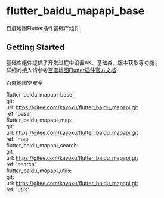 # flutter_baidu_mapapi_base

<!-- A Flutter plugin for BaiduMap_Base. -->
百度地图Flutter插件基础库组件.

## Getting Started

基础库组件提供了开发过程中设置AK、基础类、版本获取等功能；  
详细的接入请参考[百度地图Flutter插件官方文档](https://lbsyun.baidu.com/index.php?title=flutter/loc)

百度地图空安全
 
  flutter_baidu_mapapi_base:    
    git:  
      url: https://gitee.com/kayoxu/flutter_baidu_mapapi.git  
      ref: 'base'  
  flutter_baidu_mapapi_map:  
    git:  
      url: https://gitee.com/kayoxu/flutter_baidu_mapapi.git  
      ref: 'map'  
  flutter_baidu_mapapi_search:  
    git:  
      url: https://gitee.com/kayoxu/flutter_baidu_mapapi.git  
      ref: 'search'  
  flutter_baidu_mapapi_utils:  
    git:  
      url: https://gitee.com/kayoxu/flutter_baidu_mapapi.git  
      ref: 'utils'  
